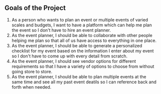 ## Goals of the Project 

1. As a person who wants to plan an event or multiple events of varied scales and budgets, I want to have a platform which can help me plan the event so I don't have to hire an event planner.
2. As the event planner, I should be able to collaborate with other people helping me plan so that all of us have access to everything in one place.
3. As the event planner, I should be able to generate a personalized checklist for my event based on the information I enter about my event so I don't have to come up with every detail from scratch. 
4. As the event planner, I should see vendor options for different requirements so that I have a variety of options to choose from without going store to store. 
5. As the event planner, I should be able to plan multiple events at the same time and see all my past event deatils so I can reference back and forth when needed. 
